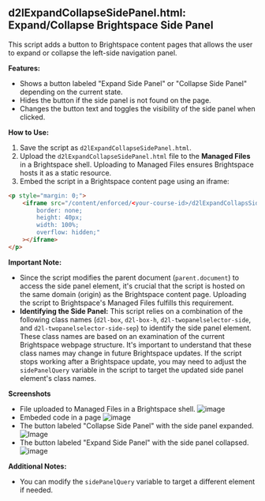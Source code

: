 
## d2lExpandCollapseSidePanel.html: Expand/Collapse Brightspace Side Panel
This script adds a button to Brightspace content pages that allows the user to expand or collapse the left-side navigation panel.

**Features:**
-   Shows a button labeled "Expand Side Panel" or "Collapse Side Panel" depending on the current state.
-   Hides the button if the side panel is not found on the page.
-   Changes the button text and toggles the visibility of the side panel when clicked.

**How to Use:**
1.  Save the script as `d2lExpandCollapseSidePanel.html`.
2.  Upload the `d2lExpandCollapseSidePanel.html` file to the **Managed Files** in a Brightspace shell. Uploading to Managed Files ensures Brightspace hosts it as a static resource.
3.  Embed the script in a Brightspace content page using an iframe:

```html
<p style="margin: 0;">
    <iframe src="/content/enforced/<your-course-id>/d2lExpandCollapsSidePanel.html" style="
        border: none;
        height: 40px;
        width: 100%;
        overflow: hidden;"
    ></iframe>
</p>
```

**Important Note:**
-   Since the script modifies the parent document (`parent.document`) to access the side panel element, it's crucial that the script is hosted on the same domain (origin) as the Brightspace content page. Uploading the script to Brightspace's Managed Files fulfills this requirement.
-   **Identifying the Side Panel:** This script relies on a combination of the following class names (`d2l-box`,  `d2l-box-h`,  `d2l-twopanelselector-side`, and `d2l-twopanelselector-side-sep`) to identify the side panel element. These class names are based on an examination of the current Brightspace webpage structure. It's important to understand that these class names may change in future Brightspace updates. If the script stops working after a Brightspace update, you may need to adjust the `sidePanelQuery` variable in the script to target the updated side panel element's class names.

**Screenshots**
-   File uploaded to Managed Files in a Brightspace shell.
![image](https://github.com/qiaoli116/brightspace-scripts/assets/26584180/63250ccd-9f14-462c-96f3-4e3d671030c4)
-   Embeded code in a page
![image](https://github.com/qiaoli116/brightspace-scripts/assets/26584180/68cfdb28-92c9-4298-b778-e07c4f330239)
-   The button labeled "Collapse Side Panel" with the side panel expanded.
![Image](https://github.com/qiaoli116/brightspace-scripts/assets/26584180/d3b9f349-0f50-4834-9216-4956ee2653a4)
-   The button labeled "Expand Side Panel" with the side panel collapsed.
![image](https://github.com/qiaoli116/brightspace-scripts/assets/26584180/2a0647c3-6386-4728-a01c-8fb385822da7)

**Additional Notes:**
-   You can modify the `sidePanelQuery` variable to target a different element if needed.
